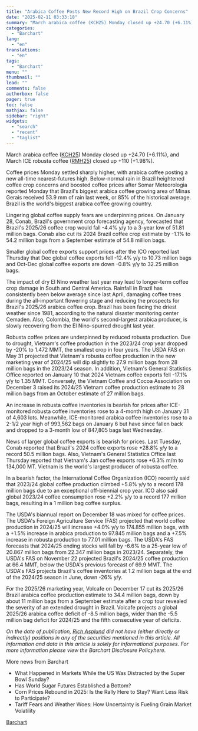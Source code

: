 ```yaml
---
title: "Arabica Coffee Posts New Record High on Brazil Crop Concerns"
date: "2025-02-11 03:33:18"
summary: "March arabica coffee (KCH25) Monday closed up +24.70 (+6.11%), and March ICE robusta coffee (RMH25) closed up +110 (+1.98%).Coffee prices Monday settled sharply higher, with arabica coffee posting a new all-time nearest-futures high. Below-normal rain in Brazil heightened coffee crop concerns and boosted coffee prices after Somar Meteorologia reported Monday..."
categories:
  - "Barchart"
lang:
  - "en"
translations:
  - "en"
tags:
  - "Barchart"
menu: ""
thumbnail: ""
lead: ""
comments: false
authorbox: false
pager: true
toc: false
mathjax: false
sidebar: "right"
widgets:
  - "search"
  - "recent"
  - "taglist"
---
```


March arabica coffee ([KCH25](https://www.barchart.com/futures/quotes/KC*0/overview)) Monday closed up +24.70 (+6.11%), and March ICE robusta coffee ([RMH25](https://www.barchart.com/futures/quotes/RM*0/overview)) closed up +110 (+1.98%).

Coffee prices Monday settled sharply higher, with arabica coffee posting a new all-time nearest-futures high. Below-normal rain in Brazil heightened coffee crop concerns and boosted coffee prices after Somar Meteorologia reported Monday that Brazil's biggest arabica coffee growing area of Minas Gerais received 53.9 mm of rain last week, or 85% of the historical average. Brazil is the world's biggest arabica coffee growing country.

Lingering global coffee supply fears are underpinning prices. On January 28, Conab, Brazil's government crop forecasting agency, forecasted that Brazil's 2025/26 coffee crop would fall -4.4% y/y to a 3-year low of 51.81 million bags. Conab also cut its 2024 Brazil coffee crop estimate by -1.1% to 54.2 million bags from a September estimate of 54.8 million bags.

Smaller global coffee exports support prices after the ICO reported last Thursday that Dec global coffee exports fell -12.4% y/y to 10.73 million bags and Oct-Dec global coffee exports are down -0.8% y/y to 32.25 million bags.

The impact of dry El Nino weather last year may lead to longer-term coffee crop damage in South and Central America. Rainfall in Brazil has consistently been below average since last April, damaging coffee trees during the all-important flowering stage and reducing the prospects for Brazil's 2025/26 arabica coffee crop. Brazil has been facing the driest weather since 1981, according to the natural disaster monitoring center Cemaden. Also, Colombia, the world's second-largest arabica producer, is slowly recovering from the El Nino-spurred drought last year.

Robusta coffee prices are underpinned by reduced robusta production. Due to drought, Vietnam's coffee production in the 2023/24 crop year dropped by -20% to 1.472 MMT, the smallest crop in four years. The USDA FAS on May 31 projected that Vietnam's robusta coffee production in the new marketing year of 2024/25 will dip slightly to 27.9 million bags from 28 million bags in the 2023/24 season. In addition, Vietnam's General Statistics Office reported on January 10 that 2024 Vietnam coffee exports fell -17.1% y/y to 1.35 MMT. Conversely, the Vietnam Coffee and Cocoa Association on December 3 raised its 2024/25 Vietnam coffee production estimate to 28 million bags from an October estimate of 27 million bags.

An increase in robusta coffee inventories is bearish for prices after ICE-monitored robusta coffee inventories rose to a 4-month high on January 31 of 4,603 lots. Meanwhile, ICE-monitored arabica coffee inventories rose to a 2-1/2 year high of 993,562 bags on January 6 but have since fallen back and dropped to a 3-month low of 847,805 bags last Wednesday.

News of larger global coffee exports is bearish for prices. Last Tuesday, Conab reported that Brazil's 2024 coffee exports rose +28.8% y/y to a record 50.5 million bags. Also, Vietnam's General Statistics Office last Thursday reported that Vietnam's Jan coffee exports rose +6.3% m/m to 134,000 MT. Vietnam is the world's largest producer of robusta coffee.

In a bearish factor, the International Coffee Organization (ICO) recently said that 2023/24 global coffee production climbed +5.8% y/y to a record 178 million bags due to an exceptional off-biennial crop year. ICO also said global 2023/24 coffee consumption rose +2.2% y/y to a record 177 million bags, resulting in a 1 million bag coffee surplus.

The USDA's biannual report on December 18 was mixed for coffee prices. The USDA's Foreign Agriculture Service (FAS) projected that world coffee production in 2024/25 will increase +4.0% y/y to 174.855 million bags, with a +1.5% increase in arabica production to 97.845 million bags and a +7.5% increase in robusta production to 77.01 million bags. The USDA's FAS forecasts that 2024/25 ending stocks will fall by -6.6% to a 25-year low of 20.867 million bags from 22.347 million bags in 2023/24. Separately, the USDA's FAS on November 22 projected Brazil's 2024/25 coffee production at 66.4 MMT, below the USDA's previous forecast of 69.9 MMT. The USDA's FAS projects Brazil's coffee inventories at 1.2 million bags at the end of the 2024/25 season in June, down -26% y/y.

For the 2025/26 marketing year, Volcafe on December 17 cut its 2025/26 Brazil arabica coffee production estimate to 34.4 million bags, down by about 11 million bags from a September estimate after a crop tour revealed the severity of an extended drought in Brazil. Volcafe projects a global 2025/26 arabica coffee deficit of -8.5 million bags, wider than the -5.5 million bag deficit for 2024/25 and the fifth consecutive year of deficits.

*On the date of publication, [Rich Asplund](https://www.barchart.com/news/authors/5/rich-asplund) did not have (either directly or indirectly) positions in any of the securities mentioned in this article. All information and data in this article is solely for informational purposes. For more information please view the Barchart Disclosure Policyhere.* 

More news from Barchart

* What Happened in Markets While the US Was Distracted by the Super Bowl Sunday?
* Has World Sugar Futures Established a Bottom?
* Corn Prices Rebound in 2025: Is the Rally Here to Stay? Want Less Risk to Participate?
* Tariff Fears and Weather Woes: How Uncertainty is Fueling Grain Market Volatility

[Barchart](https://www.tradingview.com/news/barchart:e61ed3a79094b:0-arabica-coffee-posts-new-record-high-on-brazil-crop-concerns/)
